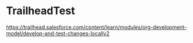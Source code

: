# TrailheadTest
https://trailhead.salesforce.com/content/learn/modules/org-development-model/develop-and-test-changes-locally2
